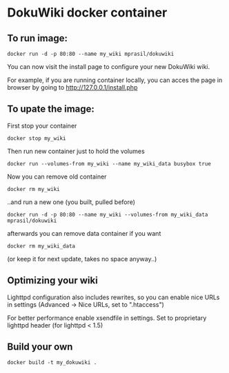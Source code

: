 DokuWiki docker container
=========================


To run image:
-------------

	docker run -d -p 80:80 --name my_wiki mprasil/dokuwiki 

You can now visit the install page to configure your new DokuWiki wiki.

For example, if you are running container locally, you can acces the page 
in browser by going to http://127.0.0.1/install.php

To upate the image:
-------------------

First stop your container

	docker stop my_wiki

Then run new container just to hold the volumes

	docker run --volumes-from my_wiki --name my_wiki_data busybox true

Now you can remove old container

	docker rm my_wiki

..and run a new one (you built, pulled before)

	docker run -d -p 80:80 --name my_wiki --volumes-from my_wiki_data mprasil/dokuwiki 

afterwards you can remove data container if you want

	docker rm my_wiki_data

(or keep it for next update, takes no space anyway..)

Optimizing your wiki
--------------------

Lighttpd configuration also includes rewrites, so you can enable 
nice URLs in settings (Advanced -> Nice URLs, set to ".htaccess")

For better performance enable xsendfile in settings.
Set to proprietary lighttpd header (for lighttpd < 1.5)

Build your own
--------------

	docker build -t my_dokuwiki .
